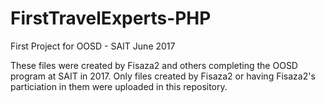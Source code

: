 # FirstTravelExperts-PHP
First Project for OOSD - SAIT June 2017

These files were created by Fisaza2 and others completing the OOSD program at SAIT in 2017. Only files created by Fisaza2 or having Fisaza2's particiation in them were uploaded in this repository.

